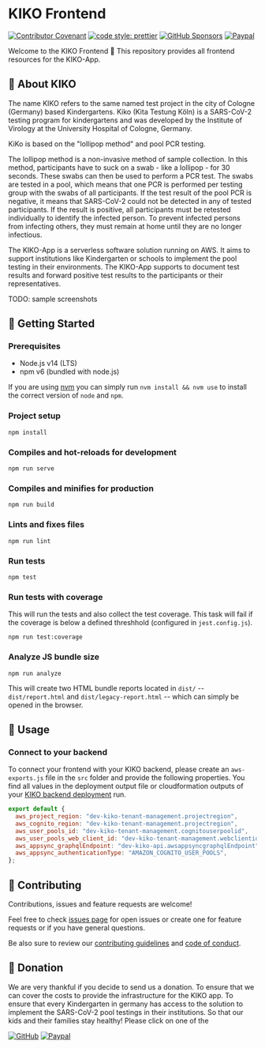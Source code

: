 # KIKO Frontend

[![Contributor Covenant](https://img.shields.io/badge/Contributor%20Covenant-2.0-4baaaa.svg?style=for-the-badge)](code_of_conduct.md)
[![code style: prettier](https://img.shields.io/badge/code_style-prettier-ff69b4.svg?style=for-the-badge)](https://github.com/prettier/prettier)
[![GitHub Sponsors](https://img.shields.io/github/sponsors/cremich?style=for-the-badge)](https://github.com/sponsors/cremich)
[![Paypal](https://img.shields.io/badge/PayPal-00457C?style=for-the-badge&logo=paypal&logoColor=white)](https://www.paypal.com/pools/c/8yGs7i3cOe)

Welcome to the KIKO Frontend 👋 This repository provides all frontend resources for the KIKO-App.

## 🔬 About KIKO

The name KIKO refers to the same named test project in the city of Cologne (Germany) based Kindergartens. Kiko (Kita Testung Köln) is a SARS-CoV-2 testing program for kindergartens and was developed by the Institute of Virology at the University Hospital of Cologne, Germany.

KiKo is based on the "lollipop method" and pool PCR testing.

The lollipop method is a non-invasive method of sample collection. In this method, participants have to suck on a swab - like a lollipop - for 30 seconds. These swabs can then be used to perform a PCR test. The swabs are tested in a pool, which means that one PCR is performed per testing group with the swabs of all participants. If the test result of the pool PCR is negative, it means that SARS-CoV-2 could not be detected in any of tested participants. If the result is positive, all participants must be retested individually to identify the infected person. To prevent infected persons from infecting others, they must remain at home until they are no longer infectious.

The KIKO-App is a serverless software solution running on AWS. It aims to support institutions like Kindergarten or schools to implement the pool testing in their environments. The KIKO-App supports to document test results and forward positive test results to the participants or their representatives.

TODO: sample screenshots

## 🚀 Getting Started

### Prerequisites

- Node.js v14 (LTS)
- npm v6 (bundled with node.js)

If you are using [nvm](https://github.com/nvm-sh/nvm) you can simply run `nvm install && nvm use` to install the correct version of `node` and `npm`.

### Project setup

```
npm install
```

### Compiles and hot-reloads for development

```
npm run serve
```

### Compiles and minifies for production

```
npm run build
```

### Lints and fixes files

```
npm run lint
```

### Run tests

```
npm test
```

### Run tests with coverage

This will run the tests and also collect the test coverage. This task will fail if the coverage is below a defined threshhold (configured in `jest.config.js`).

```
npm run test:coverage
```

### Analyze JS bundle size

```
npm run analyze
```

This will create two HTML bundle reports located in `dist/` -- `dist/report.html` and `dist/legacy-report.html` -- which can simply be opened in the browser.

## 🎉 Usage

### Connect to your backend

To connect your frontend with your KIKO backend, please create an `aws-exports.js` file in the `src` folder and provide the following properties.
You find all values in the deployment output file or cloudformation outputs of your [KIKO backend deployment](https://github.com/cremich/kiko-backend#deploy-the-application) run.

```js
export default {
  aws_project_region: "dev-kiko-tenant-management.projectregion",
  aws_cognito_region: "dev-kiko-tenant-management.projectregion",
  aws_user_pools_id: "dev-kiko-tenant-management.cognitouserpoolid",
  aws_user_pools_web_client_id: "dev-kiko-tenant-management.webclientid",
  aws_appsync_graphqlEndpoint: "dev-kiko-api.awsappsyncgraphqlEndpoint",
  aws_appsync_authenticationType: "AMAZON_COGNITO_USER_POOLS",
};
```

## 🤝 Contributing

Contributions, issues and feature requests are welcome!

Feel free to check [issues page](https://github.com/cremich/kiko-frontend/issues) for open issues or create one for feature
requests or if you have general questions.

Be also sure to review our [contributing guidelines](./CONTRIBUTING.md) and [code of conduct](./CODE_OF_CONDUCT.md).

## 🙏 Donation

We are very thankful if you decide to send us a donation. To ensure that we can cover the costs to provide the infrastructure for the KIKO app. To ensure that every Kindergarten in germany has access to the solution to implement the SARS-CoV-2 pool testings in their institutions. So that our kids and their families stay healthy! Please click on one of the

[![GitHub](https://img.shields.io/badge/GitHub-100000?style=for-the-badge&logo=github&logoColor=white)](https://github.com/sponsors/cremich)
[![Paypal](https://img.shields.io/badge/PayPal-00457C?style=for-the-badge&logo=paypal&logoColor=white)](https://www.paypal.com/pools/c/8yGs7i3cOe)
